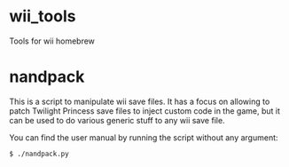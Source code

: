 # wii_tools
Tools for wii homebrew

# nandpack

This is a script to manipulate wii save files. It has a focus on allowing to patch Twilight Princess save files to inject custom code in the game, but it can be used to do various generic stuff to any wii save file.

You can find the user manual by running the script without any argument:

    $ ./nandpack.py
